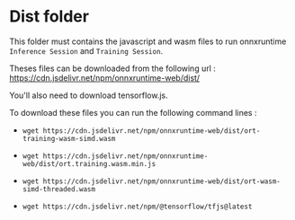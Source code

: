 # Dist folder

This folder must contains the javascript and wasm files to run onnxruntime `Inference Session` and `Training Session`. 

Theses files can be downloaded from the following url : https://cdn.jsdelivr.net/npm/onnxruntime-web/dist/

You'll also need to download tensorflow.js.

To download these files you can run the following command lines :

- `wget https://cdn.jsdelivr.net/npm/onnxruntime-web/dist/ort-training-wasm-simd.wasm`

- `wget https://cdn.jsdelivr.net/npm/onnxruntime-web/dist/ort.training.wasm.min.js`

- `wget https://cdn.jsdelivr.net/npm/onnxruntime-web/dist/ort-wasm-simd-threaded.wasm`

- `wget https://cdn.jsdelivr.net/npm/@tensorflow/tfjs@latest`
